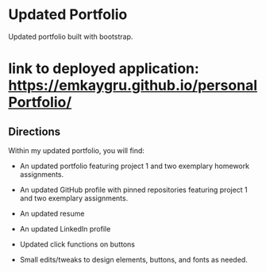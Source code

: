 # Updated Portfolio

Updated portfolio built with bootstrap.

# link to deployed application: https://emkaygru.github.io/personalPortfolio/ 

## Directions

Within my updated portfolio, you will find: 


* An updated portfolio featuring project 1 and two exemplary homework assignments.

* An updated GitHub profile with pinned repositories featuring project 1 and two exemplary assignments.

* An updated resume

* An updated LinkedIn profile

* Updated click functions on buttons

* Small edits/tweaks to design elements, buttons, and fonts as needed. 
